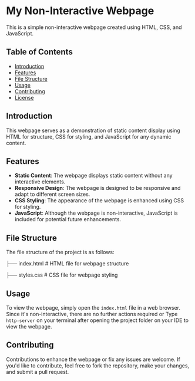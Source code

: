 # My Non-Interactive Webpage

This is a simple non-interactive webpage created using HTML, CSS, and JavaScript.

## Table of Contents

- [Introduction](#introduction)
- [Features](#features)
- [File Structure](#file-structure)
- [Usage](#usage)
- [Contributing](#contributing)
- [License](#license)

## Introduction

This webpage serves as a demonstration of static content display using HTML for structure, CSS for styling, and JavaScript for any dynamic content.

## Features

- **Static Content**: The webpage displays static content without any interactive elements.
- **Responsive Design**: The webpage is designed to be responsive and adapt to different screen sizes.
- **CSS Styling**: The appearance of the webpage is enhanced using CSS for styling.
- **JavaScript**: Although the webpage is non-interactive, JavaScript is included for potential future enhancements.

## File Structure

The file structure of the project is as follows:

├── index.html # HTML file for webpage structure

├── styles.css # CSS file for webpage styling



## Usage

To view the webpage, simply open the `index.html` file in a web browser. Since it's non-interactive, there are no further actions required or 
Type `http-server` on your terminal after opening the project folder on your IDE to view the webpage.

## Contributing

Contributions to enhance the webpage or fix any issues are welcome. If you'd like to contribute, feel free to fork the repository, make your changes, and submit a pull request.


